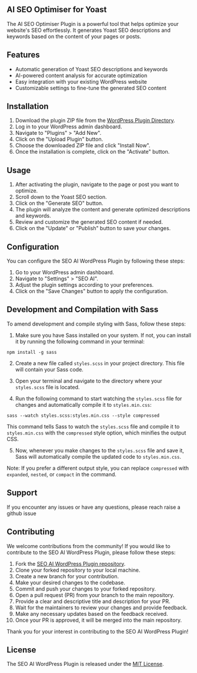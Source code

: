 ## AI SEO Optimiser for Yoast

The AI SEO Optimiser Plugin is a powerful tool that helps optimize your website's SEO effortlessly. It generates Yoast SEO descriptions and keywords based on the content of your pages or posts.

## Features

- Automatic generation of Yoast SEO descriptions and keywords
- AI-powered content analysis for accurate optimization
- Easy integration with your existing WordPress website
- Customizable settings to fine-tune the generated SEO content

## Installation

1. Download the plugin ZIP file from the [WordPress Plugin Directory](https://wordpress.org/plugins/seo-ai/).
2. Log in to your WordPress admin dashboard.
3. Navigate to "Plugins" > "Add New".
4. Click on the "Upload Plugin" button.
5. Choose the downloaded ZIP file and click "Install Now".
6. Once the installation is complete, click on the "Activate" button.

## Usage

1. After activating the plugin, navigate to the page or post you want to optimize.
2. Scroll down to the Yoast SEO section.
3. Click on the "Generate SEO" button.
4. The plugin will analyze the content and generate optimized descriptions and keywords.
5. Review and customize the generated SEO content if needed.
6. Click on the "Update" or "Publish" button to save your changes.

## Configuration

You can configure the SEO AI WordPress Plugin by following these steps:

1. Go to your WordPress admin dashboard.
2. Navigate to "Settings" > "SEO AI".
3. Adjust the plugin settings according to your preferences.
4. Click on the "Save Changes" button to apply the configuration.

## Development and Compilation with Sass

To amend development and compile styling with Sass, follow these steps:

1. Make sure you have Sass installed on your system. If not, you can install it by running the following command in your terminal:

```
npm install -g sass
```

2. Create a new file called `styles.scss` in your project directory. This file will contain your Sass code.

3. Open your terminal and navigate to the directory where your `styles.scss` file is located.

4. Run the following command to start watching the `styles.scss` file for changes and automatically compile it to `styles.min.css`:

```
sass --watch styles.scss:styles.min.css --style compressed
```

This command tells Sass to watch the `styles.scss` file and compile it to `styles.min.css` with the `compressed` style option, which minifies the output CSS.

5. Now, whenever you make changes to the `styles.scss` file and save it, Sass will automatically compile the updated code to `styles.min.css`.

Note: If you prefer a different output style, you can replace `compressed` with `expanded`, `nested`, or `compact` in the command.

## Support

If you encounter any issues or have any questions, please reach raise a github issue

## Contributing

We welcome contributions from the community! If you would like to contribute to the SEO AI WordPress Plugin, please follow these steps:

1. Fork the [SEO AI WordPress Plugin repository](https://github.com/seo-ai/wordpress-plugin).
2. Clone your forked repository to your local machine.
3. Create a new branch for your contribution.
4. Make your desired changes to the codebase.
5. Commit and push your changes to your forked repository.
6. Open a pull request (PR) from your branch to the main repository.
7. Provide a clear and descriptive title and description for your PR.
8. Wait for the maintainers to review your changes and provide feedback.
9. Make any necessary updates based on the feedback received.
10. Once your PR is approved, it will be merged into the main repository.

Thank you for your interest in contributing to the SEO AI WordPress Plugin!

## License

The SEO AI WordPress Plugin is released under the [MIT License](https://github.com/seo-ai/wordpress-plugin/blob/main/LICENSE).
